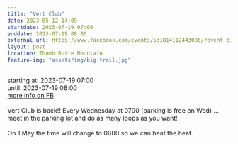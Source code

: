```yaml
---
title: "Vert Club"
date: 2023-05-12 14:09
startdate: 2023-07-19 07:00
enddate: 2023-07-19 08:00
external_url: https://www.facebook.com/events/531814112443086/?event_time_id=531814142443083
layout: post
location: Thumb Butte Mountain
feature-img: "assets/img/big-trail.jpg"
---
```


starting at: 2023-07-19 07:00<br>until: 2023-07-19 08:00<br><a href="https://www.facebook.com/events/531814112443086/?event_time_id=531814142443083">more info on FB</a><br><br>Vert Club is back!! Every Wednesday at 0700 (parking is free on Wed) … meet in the parking lot and do as many loops as you want!<br>
  <br>
  On 1 May the time will change to 0600 so we can beat the heat.<br>
  <br>
  
